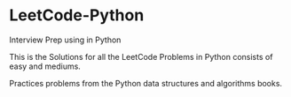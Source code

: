 # LeetCode-Python
Interview Prep using in Python 

This is the Solutions for all the LeetCode Problems in Python consists of easy and mediums. 

Practices problems from the Python data structures and algorithms books. 
